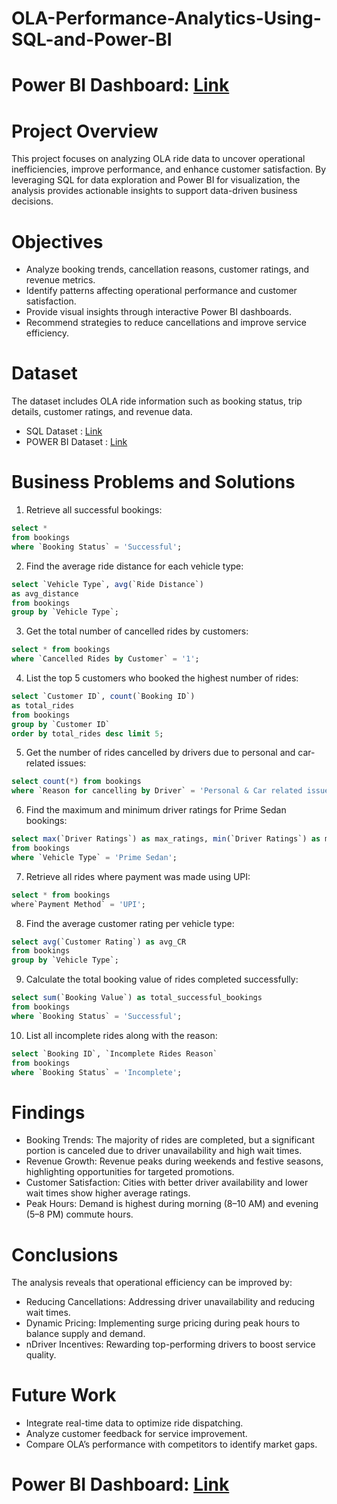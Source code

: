 # OLA-Performance-Analytics-Using-SQL-and-Power-BI 

# Power BI Dashboard: [Link](https://app.powerbi.com/links/DJYylR8bkp?ctid=405ddc34-d660-46e5-b52d-bfd0be156bb5&pbi_source=linkShare)

# Project Overview
This project focuses on analyzing OLA ride data to uncover operational inefficiencies, improve performance, and enhance customer satisfaction. By leveraging SQL for data exploration and Power BI for visualization, the analysis provides actionable insights to support data-driven business decisions.

# Objectives
- Analyze booking trends, cancellation reasons, customer ratings, and revenue metrics.
- Identify patterns affecting operational performance and customer satisfaction.
- Provide visual insights through interactive Power BI dashboards.
- Recommend strategies to reduce cancellations and improve service efficiency.

# Dataset
The dataset includes OLA ride information such as booking status, trip details, customer ratings, and revenue data.
- SQL Dataset : [Link](https://1drv.ms/x/c/408cf3a741dc6b18/ES0YeDisuBdJoORvH-eiN9gBZltNI7AlGfoLw2ASv-cn3w?e=gOVW6L)
- POWER BI Dataset : [Link](https://1drv.ms/x/c/408cf3a741dc6b18/ETTHONqVnXpIoLHCTvQ-CwMBRXGqkaHAo5sFtFxObV1CRg?e=WSPGbf)

# Business Problems and Solutions

1. Retrieve all successful bookings:

```sql
select *
from bookings
where `Booking Status` = 'Successful';
``` 

2. Find the average ride distance for each vehicle type:

```sql
select `Vehicle Type`, avg(`Ride Distance`) 
as avg_distance
from bookings
group by `Vehicle Type`;
```

3. Get the total number of cancelled rides by customers:

```sql
select * from bookings
where `Cancelled Rides by Customer` = '1';
```


4. List the top 5 customers who booked the highest number of rides:

```sql
select `Customer ID`, count(`Booking ID`)
as total_rides
from bookings
group by `Customer ID` 
order by total_rides desc limit 5;
```


5. Get the number of rides cancelled by drivers due to personal and car-related issues:

```sql
select count(*) from bookings 
where `Reason for cancelling by Driver` = 'Personal & Car related issues';
```

6. Find the maximum and minimum driver ratings for Prime Sedan bookings:

```sql
select max(`Driver Ratings`) as max_ratings, min(`Driver Ratings`) as min_ratings
from bookings 
where `Vehicle Type` = 'Prime Sedan'; 
```

7. Retrieve all rides where payment was made using UPI:

```sql
select * from bookings
where`Payment Method` = 'UPI';
```

8. Find the average customer rating per vehicle type:

```sql
select avg(`Customer Rating`) as avg_CR
from bookings
group by `Vehicle Type`;
```

9. Calculate the total booking value of rides completed successfully:

```sql
select sum(`Booking Value`) as total_successful_bookings
from bookings
where `Booking Status` = 'Successful';
```

10. List all incomplete rides along with the reason:

```sql
select `Booking ID`, `Incomplete Rides Reason`
from bookings
where `Booking Status` = 'Incomplete';
```

# Findings
- Booking Trends: The majority of rides are completed, but a significant portion is canceled due to driver unavailability and high wait times.
- Revenue Growth: Revenue peaks during weekends and festive seasons, highlighting opportunities for targeted promotions.
- Customer Satisfaction: Cities with better driver availability and lower wait times show higher average ratings.
- Peak Hours: Demand is highest during morning (8–10 AM) and evening (5–8 PM) commute hours.

# Conclusions
The analysis reveals that operational efficiency can be improved by:
- Reducing Cancellations: Addressing driver unavailability and reducing wait times.
- Dynamic Pricing: Implementing surge pricing during peak hours to balance supply and demand.
- nDriver Incentives: Rewarding top-performing drivers to boost service quality.

# Future Work
- Integrate real-time data to optimize ride dispatching.
- Analyze customer feedback for service improvement.
- Compare OLA’s performance with competitors to identify market gaps.

# Power BI Dashboard: [Link](https://app.powerbi.com/links/DJYylR8bkp?ctid=405ddc34-d660-46e5-b52d-bfd0be156bb5&pbi_source=linkShare)

